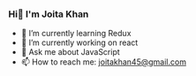 ### Hi👋 I'm Joita Khan

- 🌱 I’m currently learning  Redux 
- 🔭 I’m currently working on react 
- 💬 Ask me about JavaScript
- 📫 How to reach me: joitakhan45@gmail.com

